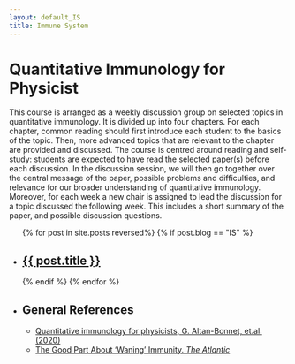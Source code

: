 ```yaml
---
layout: default_IS
title: Immune System
---
```



<h1>Quantitative Immunology for Physicist</h1>

This course is arranged as a weekly discussion group on selected topics in quantitative immunology. It is divided up into four chapters. For each chapter, common reading should first introduce each student to the basics of the topic. Then, more advanced topics that are relevant to the chapter are provided and discussed. The course is centred around reading and self-study: students are expected to have read the selected paper(s) before each discussion. In the discussion session, we will then go together over the central message of the paper, possible problems and difficulties, and relevance for our broader understanding of quantitative immunology. Moreover, for each week a new chair is assigned to lead the discussion for a topic discussed the following week. This includes a short summary of the paper, and possible discussion questions.
<ul>
  {% for post in site.posts reversed%}
  	{% if post.blog == "IS" %}
    <li>
      <h2><a href="{{ post.url }}">{{ post.title }}</a></h2>
      <!--{{ post.excerpt }}-->
    </li>
    {% endif %}
  {% endfor %}

  <li><h2>General References</h2>
<ul>
<li> <a href="https://www.sciencedirect.com/science/article/pii/S0370157320300090">Quantitative immunology for physicists, G. Altan-Bonnet, et.al. (2020) </a>
  <li> <a href= "https://www.theatlantic.com/science/archive/2021/10/waning-immunity-not-all-bad/620436/" > The Good Part About ‘Waning’ Immunity. <em>The Atlantic</em>
  </a></li>
  </li>
</ul>
</li>
</ul>
&nbsp;

